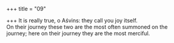 +++
title = "09"

+++
It is really true, o Aśvins: they call you joy itself.  
On their journey these two are the most often summoned on the  
journey; here on their journey they are the most merciful.  